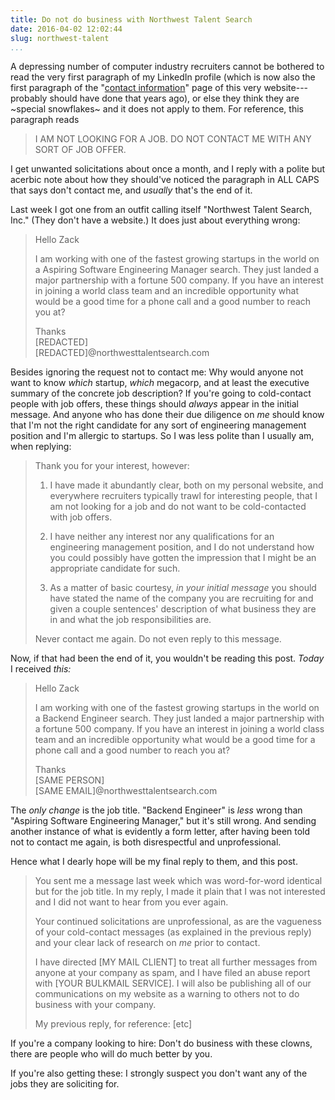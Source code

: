 ```yaml
---
title: Do not do business with Northwest Talent Search
date: 2016-04-02 12:02:44
slug: northwest-talent
...
```


A depressing number of computer industry recruiters cannot be bothered
to read the very first paragraph of my LinkedIn profile (which is now
also the first paragraph of the "[contact information](/contact/)"
page of this very website---probably should have done that years ago),
or else they think they are ~special snowflakes~ and it does not apply
to them.  For reference, this paragraph reads

> I AM NOT LOOKING FOR A JOB. DO NOT CONTACT ME WITH ANY SORT OF JOB OFFER.

I get unwanted solicitations about once a month, and I reply with a
polite but acerbic note about how they should've noticed the paragraph
in ALL CAPS that says don't contact me, and _usually_ that's the end
of it.

Last week I got one from an outfit calling itself "Northwest Talent
Search, Inc."  (They don't have a website.)  It does just about
everything wrong:

> Hello Zack
>
> I am working with one of the fastest growing startups in
> the world on a Aspiring Software Engineering Manager search. They
> just landed a major partnership with a fortune 500 company. If you
> have an interest in joining a world class team and an incredible
> opportunity what would be a good time for a phone call and a good
> number to reach you at?
>
> Thanks<br>
> [REDACTED]<br>
> [REDACTED]@northwesttalentsearch.com

Besides ignoring the request not to contact me: Why would anyone not
want to know _which_ startup, _which_ megacorp, and at least the
executive summary of the concrete job description?  If you're going to
cold-contact people with job offers, these things should _always_
appear in the initial message.  And anyone who has done their due
diligence on _me_ should know that I'm not the right candidate for any
sort of engineering management position and I'm allergic to startups.
So I was less polite than I usually am, when replying:

> Thank you for your interest, however:
>
> 1) I have made it abundantly clear, both on my personal website, and
> everywhere recruiters typically trawl for interesting people, that I
> am not looking for a job and do not want to be cold-contacted with
> job offers.
>
> 2) I have neither any interest nor any qualifications for an
> engineering management position, and I do not understand how you
> could possibly have gotten the impression that I might be an
> appropriate candidate for such.
>
> 3) As a matter of basic courtesy, *in your initial message* you
> should have stated the name of the company you are recruiting for
> and given a couple sentences' description of what business they are
> in and what the job responsibilities are.
>
> Never contact me again. Do not even reply to this message.

Now, if that had been the end of it, you wouldn't be reading this post.
_Today_ I received _this:_

> Hello Zack
>
> I am working with one of the fastest growing startups in the world on
> a Backend Engineer search. They just landed a major partnership with a
> fortune 500 company. If you have an interest in joining a world class
> team and an incredible opportunity what would be a good time for a
> phone call and a good number to reach you at?
>
> Thanks<br>
> [SAME PERSON]<br>
> [SAME EMAIL]@northwesttalentsearch.com

The _only change_ is the job title.  "Backend Engineer" is _less_
wrong than "Aspiring Software Engineering Manager," but it's still
wrong.  And sending another instance of what is evidently a form
letter, after having been told not to contact me again, is both
disrespectful and unprofessional.

Hence what I dearly hope will be my final reply to them, and this post.

> You sent me a message last week which was word-for-word identical but
> for the job title.  In my reply, I made it plain that I was not
> interested and I did not want to hear from you ever again.
>
> Your continued solicitations are unprofessional, as are the vagueness
> of your cold-contact messages (as explained in the previous reply) and
> your clear lack of research on _me_ prior to contact.
>
> I have directed [MY MAIL CLIENT] to treat all further messages from
> anyone at your company as spam, and I have filed an abuse report
> with [YOUR BULKMAIL SERVICE].  I will also be publishing all of our
> communications on my website as a warning to others not to do
> business with your company.
>
> My previous reply, for reference: [etc]

If you're a company looking to hire: Don't do business with these
clowns, there are people who will do much better by you.

If you're also getting these: I strongly suspect you don't want any of
the jobs they are soliciting for.
